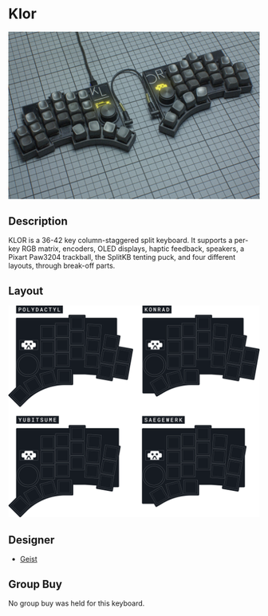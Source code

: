 # Klor

![](./Images/klor_cover.jpg)

## Description
KLOR is a 36-42 key column-staggered split keyboard. It supports a per-key RGB matrix, encoders, OLED displays, haptic feedback, speakers, a Pixart Paw3204 trackball, the SplitKB tenting puck, and four different layouts, through break-off parts.

## Layout
![](./Images/klor_layout.svg)

## Designer
- [Geist](https://github.com/GEIGEIGEIST)

## Group Buy
No group buy was held for this keyboard.
